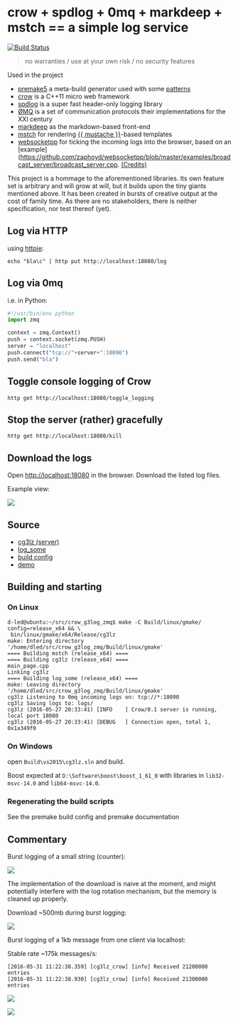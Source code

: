 # crow + spdlog + 0mq + markdeep + mstch == a simple log service #

[![Build Status](https://api.travis-ci.org/d-led/crow_log_zmq.svg?branch=master)](https://travis-ci.org/d-led/crow_log_zmq)

> no warranties / use at your own risk / no security features

Used in the project

- [premake5](https://premake.github.io/) a meta-build generator used with some [patterns](https://github.com/d-led/premake-meta-cpp)
- [crow](https://github.com/ipkn/crow) is a C++11 micro web framework
- [spdlog](https://github.com/gabime/spdlog) is a super fast header-only logging library
- [ØMQ](http://zero.mq/) is a set of communication protocols their implementations for the XXI century
- [markdeep](https://casual-effects.com/markdeep/) as the markdown-based front-end
- [mstch](https://github.com/no1msd/mstch/) for rendering [{{ mustache }}](https://mustache.github.io/)-based templates
- [websocketpp](https://github.com/zaphoyd/websocketpp) for ticking the incoming logs into the browser, based on an [example](https://github.com/zaphoyd/websocketpp/blob/master/examples/broadcast_server/broadcast_server.cpp. [(Credits)](https://github.com/zaphoyd/websocketpp/blob/master/COPYING)

This project is a hommage to the aforementioned libraries. Its own feature set is arbitrary and will grow at will, but it builds upon the tiny giants mentioned above. It has been created in bursts of creative output at the cost of family time. As there are no stakeholders, there is neither specification, nor test thereof (yet).

<!-- [![Build Status](https://travis-ci.org/d-led/crow_example.svg)](https://travis-ci.org/d-led/crow_example) -->

## Log via HTTP ##

using [httpie](http://httpie.org):

```
echo "bla\c" | http put http://localhost:18080/log
```

## Log via 0mq ##

i.e. in Python:

```python
#!/usr/bin/env python
import zmq

context = zmq.Context()
push = context.socket(zmq.PUSH)
server = "localhost"
push.connect("tcp://"+server+":18090")
push.send("bla")
```

## Toggle console logging of Crow ##

```
http get http://localhost:18080/toggle_logging
```

## Stop the server (rather) gracefully ##

```
http get http://localhost:18080/kill
```

## Download the logs ##

Open [http://localhost:18080](http://localhost:18080) in the browser. Download the listed log files.

Example view:

![](img/index.png)

## Source ##

- [cg3lz (server)](src/cg3lz/main.cpp)
- [log_some](src/log_some/log_some.py)
- [build config](premake5.lua)
- [demo](src/scripts/demo.rb)

## Building and starting ##

### On Linux ###

```
d-led@ubuntu:~/src/crow_g3log_zmq$ make -C Build/linux/gmake/ config=release_x64 && \
 bin/linux/gmake/x64/Release/cg3lz
make: Entering directory '/home/dled/src/crow_g3log_zmq/Build/linux/gmake'
==== Building mstch (release_x64) ====
==== Building cg3lz (release_x64) ====
main_page.cpp
Linking cg3lz
==== Building log_some (release_x64) ====
make: Leaving directory '/home/dled/src/crow_g3log_zmq/Build/linux/gmake'
cg3lz Listening to 0mq incoming logs on: tcp://*:18090
cg3lz Saving logs to: logs/
cg3lz (2016-05-27 20:33:41) [INFO    ] Crow/0.1 server is running, local port 18080
cg3lz (2016-05-27 20:33:41) [DEBUG   ] Connection open, total 1, 0x1a349f0
```

<!--
813008/s, total: 100000
452489/s, total: 200000
117096/s, total: 300000
182149/s, total: 400000
154321/s, total: 500000
132450/s, total: 600000
134953/s, total: 700000
134953/s, total: 800000
253165/s, total: 900000
156006/s, total: 1000000
138313/s, total: 1100000
200000/s, total: 1200000
90497.7/s, total: 1300000
135685/s, total: 1400000
228311/s, total: 1500000
134953/s, total: 1600000
... -->

### On Windows ###

open `Build\vs2015\cg3lz.sln` and build.

Boost expected at `D:\Software\boost\boost_1_61_0` with libraries in `lib32-msvc-14.0` and `lib64-msvc-14.0`.

### Regenerating the build scripts ###

See the premake build config and premake documentation

## Commentary ##

Burst logging of a small string (counter):

![](img/spdlog.png)

The implementation of the download is naive at the moment, and might potentially interfere with the log rotation mechanism, but the memory is cleaned up properly.

Download ~500mb during burst logging:

![](img/download.png)

Burst logging of a 1kb message from one client via localhost:

Stable rate ~175k messages/s:

```
[2016-05-31 11:22:38.359] [cg3lz_crow] [info] Received 21200000 entries
[2016-05-31 11:22:38.930] [cg3lz_crow] [info] Received 21300000 entries
```

![](img/1kb_msg_client.png)

![](img/1kb_msg_server.png)
